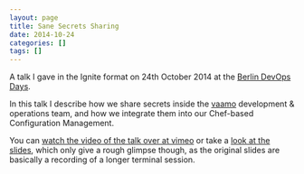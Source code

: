 ```yaml
---
layout: page
title: Sane Secrets Sharing
date: 2014-10-24
categories: []
tags: []
---
```


A talk I gave in the Ignite format on 24th October 2014 at the [Berlin DevOps
Days][devopsdays].

In this talk I describe how we share secrets inside the
[vaamo](http://codecraft.vaamo.de) development & operations team, and how we
integrate them into our Chef-based Configuration Management.

You can [watch the video of the talk over at vimeo][video] or take a [look at the
slides][slides], which only give a rough glimpse though, as the original slides
are basically a recording of a longer terminal session.

[devopsdays]: http://www.devopsdays.org/events/2014-berlin/
[video]: https://vimeo.com/album/3093746/video/110482495
[slides]: /speaking/sane-secrets-sharing/2014-10_Sane-Secrets-Sharing_devopsdays-berlin.pdf



